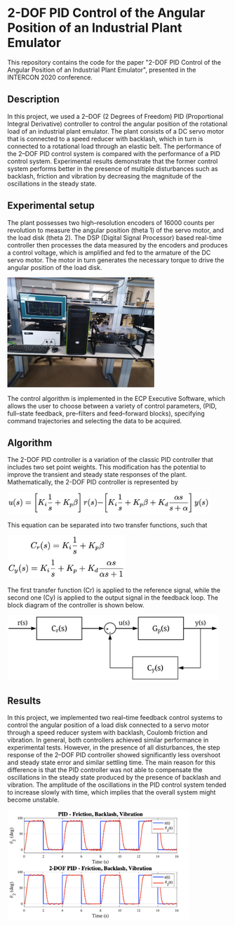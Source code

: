 # 2-DOF PID Control of the Angular Position of an Industrial Plant Emulator

This repository contains the code for the paper "2-DOF PID Control of the Angular Position of an Industrial Plant Emulator", presented in the INTERCON 2020 conference.

## Description

In this project, we used a 2–DOF (2 Degrees of Freedom) PID (Proportional Integral Derivative) controller to control the angular position of the rotational load of an industrial plant emulator. The plant consists of a DC servo motor that is connected to a speed reducer with backlash, which in turn is connected to a rotational load through an elastic belt. The performance of the 2–DOF PID control system is compared with the performance of a PID control system. Experimental results demonstrate that the former control system performs better in the presence of multiple disturbances such as backlash, friction and vibration by decreasing the magnitude of the oscillations in the steady state.

## Experimental setup

The plant possesses two high–resolution encoders of 16000 counts per revolution to measure the angular position (theta 1) of the servo motor, and the load disk (theta 2). The DSP (Digital Signal Processor) based real-time controller then processes the data measured by the encoders and produces a control voltage, which is amplified and fed to the armature of the DC servo motor. The motor in turn generates the necessary torque to drive the angular position of the load disk.

<img src="images/setup.png" alt="setup" height="250"/>

The control algorithm is implemented in the ECP Executive Software, which allows the user to choose between a variety of control parameters, (PID, full–state feedback, pre–filters and feed–forward blocks), specifying command trajectories and selecting the data to be acquired.

## Algorithm

The 2-DOF PID controller is a variation of the classic PID controller that includes two set point weights. This modification has the potential to improve the transient and steady state responses of the plant. Mathematically, the 2-DOF PID controller is represented by 

<img src="images/equation1.png" alt="equation1" height="50"/>

This equation can be separated into two transfer functions, such that

<img src="images/equation2.png" alt="equation2" height="100"/>

The first transfer function (Cr) is applied to the reference signal, while the second one (Cy) is applied to the output signal in the feedback loop. The block diagram of the controller is shown below.

<img src="images/block_diagram.png" alt="block_diagram" height="150"/>

## Results

In this project, we implemented two real–time feedback control systems to control the angular position of a load disk connected to a servo motor through a speed reducer system with backlash, Coulomb friction and vibration. In general, both controllers achieved similar performance in experimental tests. However, in the presence of all disturbances, the step response of the 2–DOF PID controller showed significantly less overshoot and steady state error and similar settling time. The main reason for this difference is that the PID controller was not able to compensate the oscillations in the steady state produced by the presence of backlash and vibration. The amplitude of the oscillations in the PID control system tended to increase slowly with time, which implies that the overall system might become unstable.

<img src="images/results.png" alt="results" height="250"/>


